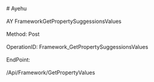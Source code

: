<br>#     Ayehu</br>
<br>AY FrameworkGetPropertySuggessionsValues</br>
<br>Method: Post</br>
<br>OperationID: Framework_GetPropertySuggessionsValues</br>
<br>EndPoint:</br>
<br>/Api/Framework/GetPropertyValues</br>

